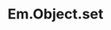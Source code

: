 ---
title: Em.Object.set
template: topic.jade
tags: [ object ]
description: set the value of property while respecting computed properties, unknown properties, property observers and chaining
arguments:
    keyName:
        required: true
        description: name of property to set value for
    value:
        required: true
        description: value to be set
---